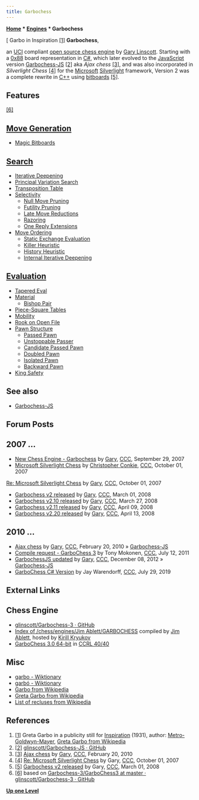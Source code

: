 ```yaml
---
title: Garbochess
---
```

**[Home](Home "Home") * [Engines](Engines "Engines") * Garbochess**

\[ Garbo in Inspiration <a id="cite-note-1" href="#cite-ref-1">[1]</a>
**Garbochess**,

an [UCI](UCI "UCI") compliant [open source chess engine](Category:Open_Source "Category:Open Source") by [Gary Linscott](Gary_Linscott "Gary Linscott"). Starting with a [0x88](0x88 "0x88") board representation in [C#](C_sharp "C sharp"), which later evolved to the [JavaScript](JavaScript "JavaScript") version [Garbochess-JS](Garbochess-JS "Garbochess-JS") <a id="cite-note-2" href="#cite-ref-2">[2]</a> aka *Ajax chess* <a id="cite-note-3" href="#cite-ref-3">[3]</a>, and was also incorporated in *Silverlight Chess* <a id="cite-note-4" href="#cite-ref-4">[4]</a> for the [Microsoft](Microsoft "Microsoft") [Silverlight](https://en.wikipedia.org/wiki/Microsoft_Silverlight) framework, Version 2 was a complete rewrite in [C++](Cpp "Cpp") using [bitboards](Bitboards "Bitboards") <a id="cite-note-5" href="#cite-ref-5">[5]</a>.

## Features

<a id="cite-note-6" href="#cite-ref-6">[6]</a>

## [Move Generation](Move_Generation "Move Generation")

- [Magic Bitboards](Magic_Bitboards "Magic Bitboards")

## [Search](Search "Search")

- [Iterative Deepening](Iterative_Deepening "Iterative Deepening")
- [Principal Variation Search](Principal_Variation_Search "Principal Variation Search")
- [Transposition Table](Transposition_Table "Transposition Table")
- [Selectivity](Selectivity "Selectivity")
  - [Null Move Pruning](Null_Move_Pruning "Null Move Pruning")
  - [Futility Pruning](Futility_Pruning "Futility Pruning")
  - [Late Move Reductions](Late_Move_Reductions "Late Move Reductions")
  - [Razoring](Razoring "Razoring")
  - [One Reply Extensions](One_Reply_Extensions "One Reply Extensions")
- [Move Ordering](Move_Ordering "Move Ordering")
  - [Static Exchange Evaluation](Static_Exchange_Evaluation "Static Exchange Evaluation")
  - [Killer Heuristic](Killer_Heuristic "Killer Heuristic")
  - [History Heuristic](History_Heuristic "History Heuristic")
  - [Internal Iterative Deepening](Internal_Iterative_Deepening "Internal Iterative Deepening")

## [Evaluation](Evaluation "Evaluation")

- [Tapered Eval](Tapered_Eval "Tapered Eval")
- [Material](Material "Material")
  - [Bishop Pair](Bishop_Pair "Bishop Pair")
- [Piece-Square Tables](Piece-Square_Tables "Piece-Square Tables")
- [Mobility](Mobility "Mobility")
- [Rook on Open File](Rook_on_Open_File "Rook on Open File")
- [Pawn Structure](Pawn_Structure "Pawn Structure")
  - [Passed Pawn](Passed_Pawn "Passed Pawn")
  - [Unstoppable Passer](Unstoppable_Passer "Unstoppable Passer")
  - [Candidate Passed Pawn](Candidate_Passed_Pawn "Candidate Passed Pawn")
  - [Doubled Pawn](Doubled_Pawn "Doubled Pawn")
  - [Isolated Pawn](Isolated_Pawn "Isolated Pawn")
  - [Backward Pawn](Backward_Pawn "Backward Pawn")
- [King Safety](King_Safety "King Safety")

## See also

- [Garbochess-JS](Garbochess-JS "Garbochess-JS")

## Forum Posts

## 2007 ...

- [New Chess Engine - Garbochess](http://www.talkchess.com/forum/viewtopic.php?t=16768) by [Gary](Gary_Linscott "Gary Linscott"), [CCC](CCC "CCC"), September 29, 2007
- [Microsoft Silverlight Chess](http://www.talkchess.com/forum/viewtopic.php?t=16814) by [Christopher Conkie](index.php?title=Christopher_Conkie&action=edit&redlink=1 "Christopher Conkie (page does not exist)"), [CCC](CCC "CCC"), October 01, 2007

[Re: Microsoft Silverlight Chess](http://www.talkchess.com/forum/viewtopic.php?t=16814&start=1) by [Gary](Gary_Linscott "Gary Linscott"), [CCC](CCC "CCC"), October 01, 2007

- [Garbochess v2 released](http://www.talkchess.com/forum/viewtopic.php?t=19933) by [Gary](Gary_Linscott "Gary Linscott"), [CCC](CCC "CCC"), March 01, 2008
- [Garbochess v2.10 released](http://www.talkchess.com/forum/viewtopic.php?t=20358) by [Gary](Gary_Linscott "Gary Linscott"), [CCC](CCC "CCC"), March 27, 2008
- [Garbochess v2.11 released](http://www.talkchess.com/forum/viewtopic.php?t=20599) by [Gary](Gary_Linscott "Gary Linscott"), [CCC](CCC "CCC"), April 09, 2008
- [Garbochess v2.20 released](http://www.talkchess.com/forum/viewtopic.php?t=20644) by [Gary](Gary_Linscott "Gary Linscott"), [CCC](CCC "CCC"), April 13, 2008

## 2010 ...

- [Ajax chess](http://www.talkchess.com/forum/viewtopic.php?p=332081) by [Gary](Gary_Linscott "Gary Linscott"), [CCC](CCC "CCC"), February 20, 2010 » [Garbochess-JS](Garbochess-JS "Garbochess-JS")
- [Compile request - GarboChess 3](http://www.talkchess.com/forum/viewtopic.php?t=39707) by Tony Mokonen, [CCC](CCC "CCC"), July 12, 2011
- [GarbochessJS updated](http://www.talkchess.com/forum/viewtopic.php?t=46330) by [Gary](Gary_Linscott "Gary Linscott"), [CCC](CCC "CCC"), December 08, 2012 » [Garbochess-JS](Garbochess-JS "Garbochess-JS")
- [GarboChess C# Version](http://www.talkchess.com/forum3/viewtopic.php?f=2&t=71418) by Jay Warendorff, [CCC](CCC "CCC"), July 29, 2019

## External Links

## Chess Engine

- [glinscott/Garbochess-3 · GitHub](https://github.com/glinscott/Garbochess-3)
- [Index of /chess/engines/Jim Ablett/GARBOCHESS](http://kirr.homeunix.org/chess/engines/Jim%20Ablett/GARBOCHESS/) compiled by [Jim Ablett](Jim_Ablett "Jim Ablett"), hosted by [Kirill Kryukov](Kirill_Kryukov "Kirill Kryukov")
- [GarboChess 3.0 64-bit](http://www.computerchess.org.uk/ccrl/4040/cgi/engine_details.cgi?print=Details&each_game=1&eng=GarboChess%203.0%2064-bit) in [CCRL 40/40](CCRL "CCRL")

## Misc

- [garbo - Wiktionary](https://en.wiktionary.org/wiki/garbo)
- [garbó - Wiktionary](https://en.wiktionary.org/wiki/garb%C3%B3)
- [Garbo from Wikipedia](https://en.wikipedia.org/wiki/Garbo)
- [Greta Garbo from Wikipedia](https://en.wikipedia.org/wiki/Greta_Garbo)
- [List of recluses from Wikipedia](https://en.wikipedia.org/wiki/List_of_recluses)

## References

1. <a id="cite-ref-1" href="#cite-note-1">[1]</a> Greta Garbo in a publicity still for [Inspiration](https://en.wikipedia.org/wiki/Inspiration_%281931_film%29) (1931), author: [Metro-Goldwyn-Mayer](https://en.wikipedia.org/wiki/Metro-Goldwyn-Mayer), [Greta Garbo from Wikipedia](https://en.wikipedia.org/wiki/Greta_Garbo)
1. <a id="cite-ref-2" href="#cite-note-2">[2]</a> [glinscott/Garbochess-JS · GitHub](https://github.com/glinscott/Garbochess-JS)
1. <a id="cite-ref-3" href="#cite-note-3">[3]</a> [Ajax chess](http://www.talkchess.com/forum/viewtopic.php?p=332081) by [Gary](Gary_Linscott "Gary Linscott"), [CCC](CCC "CCC"), February 20, 2010
1. <a id="cite-ref-4" href="#cite-note-4">[4]</a> [Re: Microsoft Silverlight Chess](http://www.talkchess.com/forum/viewtopic.php?t=16814&start=1) by Gary, [CCC](CCC "CCC"), October 01, 2007
1. <a id="cite-ref-5" href="#cite-note-5">[5]</a> [Garbochess v2 released](http://www.talkchess.com/forum/viewtopic.php?t=19933) by Gary, [CCC](CCC "CCC"), March 01, 2008
1. <a id="cite-ref-6" href="#cite-note-6">[6]</a> based on [Garbochess-3/GarboChess3 at master · glinscott/Garbochess-3 · GitHub](https://github.com/glinscott/Garbochess-3/tree/master/GarboChess3)

**[Up one Level](Engines "Engines")**

